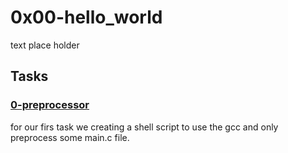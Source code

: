 # 0x00-hello_world

text place holder

## Tasks

### [0-preprocessor](./0-preprocessor)

for our firs task we creating a shell script to use the gcc and only preprocess some main.c file.